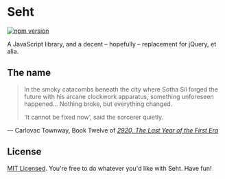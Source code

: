 # Seht

[![npm version](https://badge.fury.io/js/seht.svg)](https://badge.fury.io/js/seht)

A JavaScript library, and a decent – hopefully – replacement for jQuery, et alia.

## The name

> In the smoky catacombs beneath the city where Sotha Sil forged the future with his arcane clockwork apparatus, something unforeseen happened&hellip; Nothing broke, but everything changed.
>
> &lsquo;It cannot be fixed now&rsquo;, said the sorcerer quietly.

&mdash; Carlovac Townway, Book Twelve of _[2920, The Last Year of the First Era](http://en.uesp.net/wiki/Lore:2920,_Evening_Star_%28v12%29)_

## License

[MIT Licensed](LICENSE). You're free to do whatever you'd like with Seht. Have fun!
